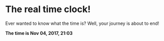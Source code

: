 # The real time clock!

Ever wanted to know what the time is? Well, your journey is about to end!

**The time is Nov 04, 2017, 21:03**